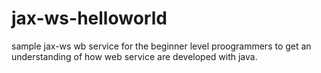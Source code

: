 jax-ws-helloworld
=================

sample jax-ws wb service for the beginner level proogrammers to get an understanding of how web service are developed with java.

